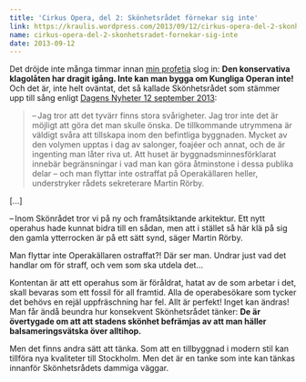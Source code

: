 ```yaml
---
title: 'Cirkus Opera, del 2: Skönhetsrådet förnekar sig inte'
link: https://kraulis.wordpress.com/2013/09/12/cirkus-opera-del-2-skonhetsradet-fornekar-sig-inte/
name: cirkus-opera-del-2-skonhetsradet-fornekar-sig-inte
date: 2013-09-12
---
```

Det dröjde inte många timmar innan [min profetia](/posts/) slog in: **Den konservativa klagolåten har dragit igång. Inte kan man bygga om Kungliga Operan  inte!** Och det är, inte helt oväntat, det så kallade Skönhetsrådet som stämmer upp till sång enligt [Dagens Nyheter 12 september 2013](http://www.dn.se/kultur-noje/scen/svart-bygga-om-skyddad-opera/):

> – Jag tror att det tyvärr finns stora svårigheter. Jag tror inte det är möjligt att göra det man skulle önska. De tillkommande utrymmena är väldigt svåra att tillskapa inom den befintliga byggnaden. Mycket av den volymen upptas i dag av salonger, foajéer och annat, och de är ingenting man låter riva ut. Att huset är byggnadsminnesförklarat innebär begränsningar i vad man kan göra åtminstone i dessa publika delar – och man flyttar inte ostraffat på Operakällaren heller, understryker rådets sekreterare Martin Rörby.

[...]

– Inom Skönrådet tror vi på ny och framåtsiktande arkitektur. Ett nytt operahus hade kunnat bidra till en sådan, men att i stället så här klä på sig den gamla ytterrocken är på ett sätt synd, säger Martin Rörby.

Man flyttar inte Operakällaren ostraffat?! Där ser man. Undrar just vad det handlar om för straff, och vem som ska utdela det...

Kontentan är att ett operahus som är föråldrat, hatat av de som arbetar i det, skall bevaras som ett fossil för all framtid. Alla de operabesökare som tycker det behövs en rejäl uppfräschning har fel. Allt är perfekt! Inget kan ändras! Man får ändå beundra hur konsekvent Skönhetsrådet tänker: **De är övertygade om att att stadens skönhet befrämjas av att man häller balsameringsvätska över alltihop.**

Men det finns andra sätt att tänka. Som att en tillbyggnad i modern stil kan tillföra nya kvaliteter till Stockholm. Men det är en tanke som inte kan tänkas innanför Skönhetsrådets dammiga väggar.

